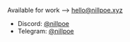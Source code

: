 Available for work --> [hello@nillpoe.xyz](mailto:hello@nillpoe.xyz?subject=We%20Want%20You!)

- Discord: [@nillpoe](https://discord.com/users/1102166553027432488)
- Telegram: [@nillpoe](https://t.me/@nillpoe)
